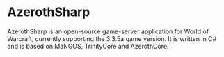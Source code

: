 # AzerothSharp
AzerothSharp is an open-source game-server application for World of Warcraft, currently supporting the 3.3.5a game version.  It is written in C# and is based on MaNGOS, TrinityCore and AzerothCore.
